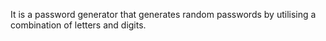 It is a password generator that generates random passwords by utilising a combination of letters and digits.
